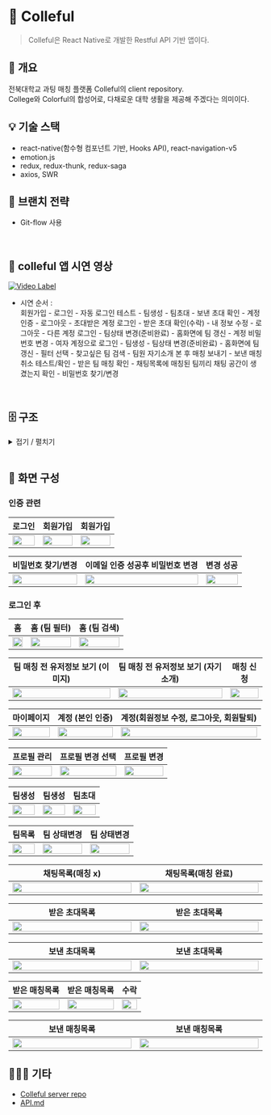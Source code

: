 # 🌈 Colleful
> Colleful은 React Native로 개발한 Restful API 기반 앱이다.  
## 🌻 개요

전북대학교 과팅 매칭 플랫폼 Colleful의 client repository.    
College와 Colorful의 합성어로, 다채로운 대학 생활을 제공해 주겠다는 의미이다.     
 
## 💡 기술 스택

- react-native(함수형 컴포넌트 기반, Hooks API), react-navigation-v5
- emotion.js
- redux, redux-thunk, redux-saga
- axios, SWR

## 🌴 브랜치 전략

- Git-flow 사용

<br>

## 🚀 colleful 앱 시연 영상
[![Video Label](https://user-images.githubusercontent.com/43921054/110058298-7327dc00-7da5-11eb-9272-91820cae6df4.png)](https://www.youtube.com/watch?v=_n_Q75iCp8A)

- 시연 순서 :   
회원가입 - 로그인 - 자동 로그인 테스트 - 팀생성 - 팀초대 - 보낸 초대 확인 - 계정 인증 - 로그아웃 - 초대받은 계정 로그인 - 받은 초대 확인(수락) - 내 정보 수정 - 로그아웃 - 다른 계정 로그인 - 팀상태 변경(준비완료) - 홈화면에 팀 갱신 - 계정 비밀번호 변경 - 여자 계정으로 로그인 - 팀생성 - 팀상태 변경(준비완료) - 홈화면에 팀 갱신 - 필터 선택 - 찾고싶은 팀 검색 - 팀원 자기소개 본 후 매칭 보내기 - 보낸 매칭 취소 테스트/확인 - 받은 팀 매칭 확인 - 채팅목록에 매칭된 팀끼리 채팅 공간이 생겼는지 확인 - 비밀번호 찾기/변경

<br>

## 🗄 구조
<details markdown="1">
<summary>접기 / 펼치기</summary>

📦client   
 ┣ 📂container &nbsp;&nbsp;`인증관련 컨테이너 컴포넌트`  
 ┃  ┣ 📜LoginContainer.js        
 ┃  ┗ 📜RegisterContainer.js     
 ┃ 📂hooks &nbsp;&nbsp;`커스텀훅`   
 ┃  ┗ 📜useInterval.js   
 ┃ 📂lib   
 ┃  ┣ 📜api.js &nbsp;&nbsp;`API 함수화한 컴포넌트`     
 ┃  ┣ 📜createRequestAuthSaga.js &nbsp;&nbsp;`인증용 API를 위한 saga`     
 ┃  ┗ 📜createRequestSaga.js &nbsp;&nbsp;`API를 위한 saga`    
 ┃ 📂modules &nbsp;&nbsp;`리덕스`     
 ┃  ┣ 📜auth.js  &nbsp;&nbsp;`인증관련`    
 ┃  ┣ 📜index.js  &nbsp;&nbsp;`리듀서를 하나로 합쳐주는 루트 리듀서`     
 ┃  ┣ 📜loading.js  &nbsp;&nbsp;`로딩관련`   
 ┃  ┣ 📜team.js   
 ┃  ┗ 📜user.js   &nbsp;&nbsp;`유저관련`   
 ┃ 📂screens  
 ┃  ┣ 📂auth  &nbsp;&nbsp;`인증관련 프레젠테이셔널 컴포넌트`   
 ┃  ┃ ┣ 📜LoginScreen.js   
 ┃  ┃ ┗ 📜RegisterScreen.js  
 ┃  ┣ 📂Chat  &nbsp;&nbsp;`채팅목록`   
 ┃  ┃ ┗ 📜ChatScreen.js  
 ┃  ┣ 📂Home  &nbsp;&nbsp;`홈`   
 ┃  ┃ ┣ 📜HomeScreen.js    
 ┃  ┃ ┣ 📜ModalFilter.js &nbsp;&nbsp;`홈 필터`    
 ┃  ┃ ┣ 📜TeamInfo.js &nbsp;&nbsp;`팀 정보 보여주기`    
 ┃  ┃ ┣ 📜TeamInfoModal.js  &nbsp;&nbsp;`팀 매칭 전 유저 정보 보기`   
 ┃  ┃ ┣ 📜TeamInfoModalList.js  
 ┃  ┃ ┗ 📜TeamInfoModalListItem.js  
 ┃  ┣ 📂MyPage  
 ┃  ┃ ┣ 📂MyPageStack  
 ┃  ┃ ┃ ┣ 📂Account  &nbsp;&nbsp;`계정`   
 ┃  ┃ ┃ ┃ ┗ 📜AccountScreen.js  
 ┃  ┃ ┃ ┣ 📂AddTeam  &nbsp;&nbsp;`팀추가`   
 ┃  ┃ ┃ ┃ ┗ 📜AddTeamScreen.js  
 ┃  ┃ ┃ ┣ 📂ReceivedInvitationList &nbsp;&nbsp;`받은 초대 목록`    
 ┃  ┃ ┃ ┃ ┣ 📜ReceivedInvitationList.js  
 ┃  ┃ ┃ ┃ ┣ 📜ReceivedInvitationListItemScreen.js  
 ┃  ┃ ┃ ┃ ┗ 📜ReceivedInvitationListScreen.js  
 ┃  ┃ ┃ ┣ 📂ReceivedMatchingList  &nbsp;&nbsp;`받은 매칭요청 목록`   
 ┃  ┃ ┃ ┃ ┣ 📜ReceivedMatchingList.js  
 ┃  ┃ ┃ ┃ ┣ 📜ReceivedMatchingListItemScreen.js  
 ┃  ┃ ┃ ┃ ┗ 📜ReceivedMatchingListScreen.js  
 ┃  ┃ ┃ ┣ 📂SentInvitationList  &nbsp;&nbsp;`보낸 초대 목록`   
 ┃  ┃ ┃ ┃ ┣ 📜SentInvitationList.js  
 ┃  ┃ ┃ ┃ ┣ 📜SentInvitationListItemScreen.js  
 ┃  ┃ ┃ ┃ ┗ 📜SentInvitationListScreen.js  
 ┃  ┃ ┃ ┣ 📂SentMatchingList  &nbsp;&nbsp;`보낸 매칭요청 목록`   
 ┃  ┃ ┃ ┃ ┣ 📜SentMatchingList.js  
 ┃  ┃ ┃ ┃ ┣ 📜SentMatchingListItemScreen.js  
 ┃  ┃ ┃ ┃ ┗ 📜SentMatchingListScreen.js  
 ┃  ┃ ┃ ┣ 📂TeamList  &nbsp;&nbsp;`팀초대, 팀목록`   
 ┃  ┃ ┃ ┃ ┣ 📜InvitationScreen.js  &nbsp;&nbsp;`팀초대`   
 ┃  ┃ ┃ ┃ ┣ 📜TeamListItemModal.js  &nbsp;&nbsp;`팀상태 변경`   
 ┃  ┃ ┃ ┃ ┣ 📜TeamListItemScreen.js  &nbsp;&nbsp;`팀삭제, 팀나가기, 팀정보 보여주기`   
 ┃  ┃ ┃ ┃ ┗ 📜TeamListScreen.js  &nbsp;&nbsp;`팀목록`   
 ┃  ┃ ┃ ┣ 📜MemberInfo.js &nbsp;&nbsp;`마이페이지에서 프로필`   
 ┃  ┃ ┃ ┣ 📜MessageScreen.js    
 ┃  ┃ ┃ ┣ 📜NoticeScreen.js   
 ┃  ┃ ┃ ┣ 📜ProfileScreen.js  &nbsp;&nbsp;`프로필 변경`   
 ┃  ┃ ┃ ┣ 📜SettingScreen.js  
 ┃  ┃ ┃ ┗ 📜SuggestionScreen.js  
 ┃  ┃ ┣ 📜MyPageInfo.js  
 ┃  ┃ ┣ 📜MypageNavigator.js  &nbsp;&nbsp;`마이페이지 스택 네비게이터`   
 ┃  ┃ ┣ 📜MyPageNavList.js   
 ┃  ┃ ┣ 📜MyPageNavListItem.js  
 ┃  ┃ ┗ 📜MyPageScreen.js  
 ┃  ┣ 📜MainNavigator.js  &nbsp;&nbsp;`바텀탭 네비게이터`   
 ┃  ┣ 📜SplashScreen.js  &nbsp;&nbsp;`스플래시 페이지`   
 ┃  ┗ 📜SwitchNavigator.js  &nbsp;&nbsp;`로그인 토큰 검증 라우터 (스플래시 페이지, 자동로그인 관련)`   
 ┃ 📂utils    
 ┃  ┗ 📜GetTimeFromNow.js &nbsp;&nbsp;`생성시간 보여주기`     
 ┣ 📜App.js &nbsp;&nbsp;`Routing, 자동로그인, 스토어 역할`   
 ┣ 📜index.js   
 ┣ 📜Config.js  &nbsp;&nbsp;`엔드포인트`   
 ┣ 📜package-lock.json   
 ┗ 📜package.json     

</details>

<br>

## 📱 화면 구성

### 인증 관련

| 로그인 | 회원가입 | 회원가입 |
|:---:|:---:|:---:|
| <img src="https://user-images.githubusercontent.com/43921054/110070525-8777d300-7dbd-11eb-8c09-8015cf830687.jpg" width="100%" > | <img src="https://user-images.githubusercontent.com/43921054/110075238-d6296b00-7dc5-11eb-8def-157ac0b523ea.jpg" width="100%" >  | <img src="https://user-images.githubusercontent.com/43921054/110075241-d75a9800-7dc5-11eb-8554-78d3558edbcb.jpg" width="100%">  |

| 비밀번호 찾기/변경 | 이메일 인증 성공후 비밀번호 변경  | 변경 성공 |
|:---:|:---:|:---:|
| <img src="https://user-images.githubusercontent.com/43921054/110080848-68357180-7dce-11eb-8b40-aba38c1c16e6.jpg" width="100%"> | <img src="https://user-images.githubusercontent.com/43921054/110080864-6cfa2580-7dce-11eb-8924-4c0527d302ad.jpg" width="100%" >  | <img src="https://user-images.githubusercontent.com/43921054/110080880-72577000-7dce-11eb-9d4e-44516bf277fe.jpg" width="100%" >  |

### 로그인 후

| 홈 | 홈 (팀 필터) | 홈 (팀 검색) |
|:---:|:---:|:---:|
| <img src="https://user-images.githubusercontent.com/43921054/110076457-daef1e80-7dc7-11eb-97ac-59d1ba2dc563.jpg" width="100%"> | <img src="https://user-images.githubusercontent.com/43921054/110076571-0f62da80-7dc8-11eb-88d9-7aecfc7fa98c.jpg" width="100%">  | <img src="https://user-images.githubusercontent.com/43921054/110077340-47b6e880-7dc9-11eb-9bdd-265c7e1da749.jpg" width="100%">  |

| 팀 매칭 전 유저정보 보기 (이미지) | 팀 매칭 전 유저정보 보기 (자기소개) | 매칭 신청 |
|:---:|:---:|:---:|
| <img src="https://user-images.githubusercontent.com/43921054/110081015-a6329580-7dce-11eb-928a-d22ec8c29066.jpg" width="100%"> | <img src="https://user-images.githubusercontent.com/43921054/110081023-a894ef80-7dce-11eb-90be-952445dc05f6.jpg" width="100%">  | <img src="https://user-images.githubusercontent.com/43921054/110081027-aaf74980-7dce-11eb-8f5e-a91ee6cf1bb8.jpg" width="100%">  |

| 마이페이지 | 계정 (본인 인증) | 계정(회원정보 수정, 로그아웃, 회원탈퇴) |
|:---:|:---:|:---:|
| <img src="https://user-images.githubusercontent.com/43921054/110077964-623d9180-7dca-11eb-9dc6-8eebfdcb8999.jpg" width="100%"> | <img src="https://user-images.githubusercontent.com/43921054/110078283-dd9f4300-7dca-11eb-81ba-12ef95f52bfa.jpg" width="100%">  | <img src="https://user-images.githubusercontent.com/43921054/110078288-e09a3380-7dca-11eb-9507-5985fb9bc114.jpg" width="100%">  |

| 프로필 관리 | 프로필 변경 선택 | 프로필 변경 |
|:---:|:---:|:---:|
| <img src="https://user-images.githubusercontent.com/43921054/110082671-03c7e180-7dd1-11eb-8cce-a8411f7ac247.jpg" width="100%"> | <img src="https://user-images.githubusercontent.com/43921054/110082682-06c2d200-7dd1-11eb-94ab-1577f48524ee.jpg" width="100%">  | <img src="https://user-images.githubusercontent.com/43921054/110082689-088c9580-7dd1-11eb-9021-777ba3d65c22.jpg" width="100%">  |

| 팀생성 | 팀생성 | 팀초대 |
|:---:|:---:|:---:|
| <img src="https://user-images.githubusercontent.com/43921054/110078702-7a61e080-7dcb-11eb-980e-28d8208f8b33.jpg" width="100%"> | <img src="https://user-images.githubusercontent.com/43921054/110078712-7d5cd100-7dcb-11eb-893a-04d1db869783.jpg" width="100%">  | <img src="https://user-images.githubusercontent.com/43921054/110079012-e2182b80-7dcb-11eb-81ef-2303fe57e6f4.jpg" width="100%">  |

| 팀목록 | 팀 상태변경 | 팀 상태변경 |
|:---:|:---:|:---:|
| <img src="https://user-images.githubusercontent.com/43921054/110078721-80f05800-7dcb-11eb-8c57-90482de5258e.jpg" width="100%"> | <img src="https://user-images.githubusercontent.com/43921054/110079683-c3fefb00-7dcc-11eb-844b-1be7d73f1b4d.jpg" width="100%">  | <img src="https://user-images.githubusercontent.com/43921054/110079788-e264f680-7dcc-11eb-8d4c-f6ff6d05a289.jpg" width="100%">  |

<table>
 <thead>
  <tr>
   <th align="center">채팅목록(매칭 x)</th>
   <th align="center">채팅목록(매칭 완료)</th>
  </tr>
 </thead>
 <tbody>
  <tr>
   <td width="279px" align="center"> <img src="https://user-images.githubusercontent.com/43921054/110077646-dd527800-7dc9-11eb-90a3-c19f70fa31f4.jpg" width="100%"></td>
   <td width="279px" align="center"> <img src="https://user-images.githubusercontent.com/43921054/110077658-e2172c00-7dc9-11eb-8a0c-bf5f63bd8853.jpg" width="100%"></td>
  </tr>
 </tbody>
</table>

<table>
 <thead>
  <tr>
   <th align="center">받은 초대목록</th>
   <th align="center">받은 초대목록</th>
  </tr>
 </thead>
 <tbody>
  <tr>
   <td width="279px" align="center"> <img src="https://user-images.githubusercontent.com/43921054/110080112-615a2f00-7dcd-11eb-852d-966c6ce2489f.jpg" width="100%"></td>
   <td width="279px" align="center"> <img src="https://user-images.githubusercontent.com/43921054/110080119-6323f280-7dcd-11eb-84e2-27b315a47485.jpg" width="100%"></td>
  </tr>
 </tbody>
</table>

<table>
 <thead>
  <tr>
   <th align="center">보낸 초대목록</th>
   <th align="center">보낸 초대목록</th>
  </tr>
 </thead>
 <tbody>
  <tr>
   <td width="279px" align="center"> <img src="https://user-images.githubusercontent.com/43921054/110080167-75059580-7dcd-11eb-91d1-00f914b41e4c.jpg" width="100%"></td>
   <td width="279px" align="center"> <img src="https://user-images.githubusercontent.com/43921054/110080175-7767ef80-7dcd-11eb-9642-21c228aa3229.jpg" width="100%"></td>
  </tr>
 </tbody>
</table>

| 받은 매칭목록 | 받은 매칭목록 | 수락 |
|:---:|:---:|:---:|
| <img src="https://user-images.githubusercontent.com/43921054/110080230-85b60b80-7dcd-11eb-9cb8-2a937bb03633.jpg" width="100%"> | <img src="https://user-images.githubusercontent.com/43921054/110080237-88186580-7dcd-11eb-9615-197ea3f9d94c.jpg" width="100%">  | <img src="https://user-images.githubusercontent.com/43921054/110080455-d299e200-7dcd-11eb-84b9-42b072d17632.jpg" width="100%">  |


<table>
 <thead>
  <tr>
   <th align="center">보낸 매칭목록</th>
   <th align="center">보낸 매칭목록</th>
  </tr>
 </thead>
 <tbody>
  <tr>
   <td width="279px" align="center"> <img src="https://user-images.githubusercontent.com/43921054/110080294-96ff1800-7dcd-11eb-8fc4-3d77420e282f.jpg" width="100%"></td>
   <td width="279px" align="center"> <img src="https://user-images.githubusercontent.com/43921054/110080303-98c8db80-7dcd-11eb-85ba-2cbd90cff7f9.jpg" width="100%"></td>
  </tr>
 </tbody>
</table>


## 👩🏻‍💻 기타
- [Colleful server repo](https://github.com/colleful/server)
- [API.md](https://github.com/colleful/server/blob/develop/API.md)
